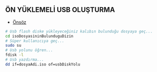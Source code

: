 ## ÖN YÜKLEMELİ USB OLUŞTURMA

- [Önsöz](https://github.com/cicekhasan/DersNotlarim)


```bash
# Usb flash diske yükleyeceğiniz kalıbın bulunduğu dosyaya geç...
cd isoDosyasininBulunduguDizin
# Süper kullanıcıya geç...
sudo su
# Usb yolunu öğren...
fdisk -l
# Usb yazdırma...
dd if=dosyaAdi.iso of=usbDiskYolu
```
